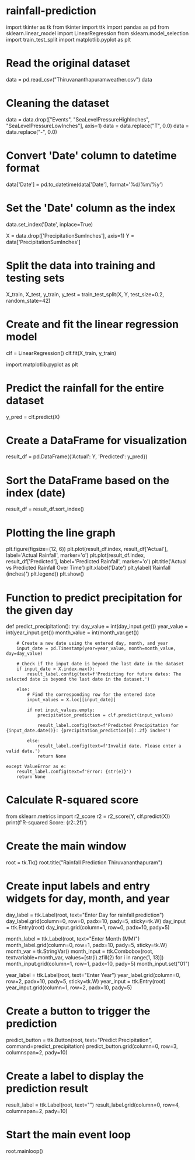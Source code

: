 # rainfall-prediction
import tkinter as tk
from tkinter import ttk
import pandas as pd
from sklearn.linear_model import LinearRegression
from sklearn.model_selection import train_test_split
import matplotlib.pyplot as plt

# Read the original dataset
data = pd.read_csv("Thiruvananthapuramweather.csv")
data

# Cleaning the dataset
data = data.drop(["Events", "SeaLevelPressureHighInches", "SeaLevelPressureLowInches"], axis=1)
data = data.replace("T", 0.0)
data = data.replace("-", 0.0)

# Convert 'Date' column to datetime format
data['Date'] = pd.to_datetime(data['Date'], format='%d/%m/%y')

# Set the 'Date' column as the index
data.set_index('Date', inplace=True)

X = data.drop(['PrecipitationSumInches'], axis=1)
Y = data['PrecipitationSumInches']

# Split the data into training and testing sets
X_train, X_test, y_train, y_test = train_test_split(X, Y, test_size=0.2, random_state=42)
# Create and fit the linear regression model
clf = LinearRegression()
clf.fit(X_train, y_train)

import matplotlib.pyplot as plt

# Predict the rainfall for the entire dataset
y_pred = clf.predict(X)

# Create a DataFrame for visualization
result_df = pd.DataFrame({'Actual': Y, 'Predicted': y_pred})

# Sort the DataFrame based on the index (date)
result_df = result_df.sort_index()

# Plotting the line graph
plt.figure(figsize=(12, 6))
plt.plot(result_df.index, result_df['Actual'], label='Actual Rainfall', marker='o')
plt.plot(result_df.index, result_df['Predicted'], label='Predicted Rainfall', marker='o')
plt.title('Actual vs Predicted Rainfall Over Time')
plt.xlabel('Date')
plt.ylabel('Rainfall (inches)')
plt.legend()
plt.show()

# Function to predict precipitation for the given day
def predict_precipitation():
    try:
        day_value = int(day_input.get())
        year_value = int(year_input.get())
        month_value = int(month_var.get())

        # Create a new date using the entered day, month, and year
        input_date = pd.Timestamp(year=year_value, month=month_value, day=day_value)

        # Check if the input date is beyond the last date in the dataset
        if input_date > X.index.max():
            result_label.config(text=f'Predicting for future dates: The selected date is beyond the last date in the dataset.')

        else:
            # Find the corresponding row for the entered date
            input_values = X.loc[[input_date]]

            if not input_values.empty:
                precipitation_prediction = clf.predict(input_values)

                result_label.config(text=f'Predicted Precipitation for {input_date.date()}: {precipitation_prediction[0]:.2f} inches')

            else:
                result_label.config(text=f'Invalid date. Please enter a valid date.')
                return None

    except ValueError as e:
        result_label.config(text=f'Error: {str(e)}')
        return None
        
# Calculate R-squared score
from sklearn.metrics import r2_score
r2 = r2_score(Y, clf.predict(X))
print(f'R-squared Score: {r2:.2f}')
        
 # Create the main window
root = tk.Tk()
root.title("Rainfall Prediction Thiruvananthapuram")

# Create input labels and entry widgets for day, month, and year
day_label = ttk.Label(root, text="Enter Day for rainfall prediction")
day_label.grid(column=0, row=0, padx=10, pady=5, sticky=tk.W)
day_input = ttk.Entry(root)
day_input.grid(column=1, row=0, padx=10, pady=5)

month_label = ttk.Label(root, text="Enter Month (MM)")
month_label.grid(column=0, row=1, padx=10, pady=5, sticky=tk.W)
month_var = tk.StringVar()
month_input = ttk.Combobox(root, textvariable=month_var, values=[str(i).zfill(2) for i in range(1, 13)])
month_input.grid(column=1, row=1, padx=10, pady=5)
month_input.set("01")

year_label = ttk.Label(root, text="Enter Year")
year_label.grid(column=0, row=2, padx=10, pady=5, sticky=tk.W)
year_input = ttk.Entry(root)
year_input.grid(column=1, row=2, padx=10, pady=5)

# Create a button to trigger the prediction
predict_button = ttk.Button(root, text="Predict Precipitation", command=predict_precipitation)
predict_button.grid(column=0, row=3, columnspan=2, pady=10)

# Create a label to display the prediction result
result_label = ttk.Label(root, text="")
result_label.grid(column=0, row=4, columnspan=2, pady=10)

# Start the main event loop
root.mainloop()       

    
